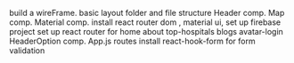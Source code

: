 build a wireFrame.
basic layout folder and file structure
Header comp.
Map comp.
Material comp.
install react router dom , material ui, set up firebase project
set up react router for home about top-hospitals blogs avatar-login
    HeaderOption comp.
    App.js routes
install react-hook-form for form validation
